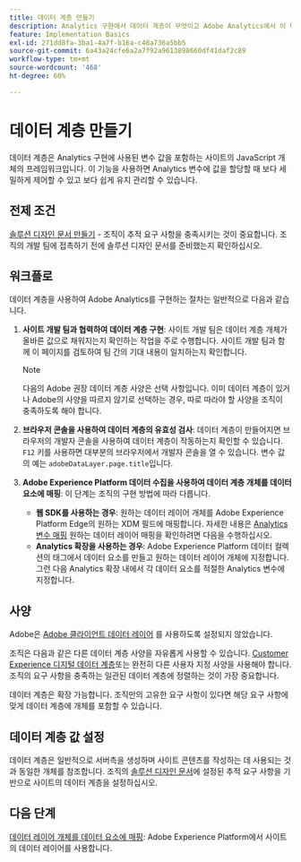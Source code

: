 ```yaml
---
title: 데이터 계층 만들기
description: Analytics 구현에서 데이터 계층이 무엇이고 Adobe Analytics에서 이 데이터 계층을 사용하여 변수를 매핑하는 방법을 알아봅니다.
feature: Implementation Basics
exl-id: 271dd8fa-3ba1-4a7f-b16a-c48a736a5bb5
source-git-commit: 6a43a24cfe6a2a7f92a9613898660df41daf2c89
workflow-type: tm+mt
source-wordcount: '468'
ht-degree: 60%

---
```


# 데이터 계층 만들기

데이터 계층은 Analytics 구현에 사용된 변수 값을 포함하는 사이트의 JavaScript 개체의 프레임워크입니다. 이 기능을 사용하면 Analytics 변수에 값을 할당할 때 보다 세밀하게 제어할 수 있고 보다 쉽게 유지 관리할 수 있습니다.

## 전제 조건

[솔루션 디자인 문서 만들기](solution-design.md) - 조직이 추적 요구 사항을 충족시키는 것이 중요합니다. 조직의 개발 팀에 접촉하기 전에 솔루션 디자인 문서를 준비했는지 확인하십시오.

## 워크플로

데이터 계층을 사용하여 Adobe Analytics를 구현하는 절차는 일반적으로 다음과 같습니다.

1. **사이트 개발 팀과 협력하여 데이터 계층 구현**: 사이트 개발 팀은 데이터 계층 개체가 올바른 값으로 채워지는지 확인하는 작업을 주로 수행합니다. 사이트 개발 팀과 함께 이 페이지를 검토하여 팀 간의 기대 내용이 일치하는지 확인합니다.

   >[!NOTE]
   >
   >다음의 Adobe 권장 데이터 계층 사양은 선택 사항입니다. 이미 데이터 계층이 있거나 Adobe의 사양을 따르지 않기로 선택하는 경우, 따로 따라야 할 사양을 조직이 충족하도록 해야 합니다.
1. **브라우저 콘솔을 사용하여 데이터 계층의 유효성 검사**: 데이터 계층이 만들어지면 브라우저의 개발자 콘솔을 사용하여 데이터 계층이 작동하는지 확인할 수 있습니다. `F12` 키를 사용하면 대부분의 브라우저에서 개발자 콘솔을 열 수 있습니다. 변수 값의 예는 `adobeDataLayer.page.title`입니다.
1. **Adobe Experience Platform 데이터 수집을 사용하여 데이터 계층 개체를 데이터 요소에 매핑**: 이 단계는 조직의 구현 방법에 따라 다릅니다.
   * **웹 SDK를 사용하는 경우**: 원하는 데이터 레이어 개체를 Adobe Experience Platform Edge의 원하는 XDM 필드에 매핑합니다. 자세한 내용은 [Analytics 변수 매핑](../aep-edge/variable-mapping.md) 원하는 데이터 레이어 매핑을 확인하려면 다음을 수행하십시오.
   * **Analytics 확장을 사용하는 경우**: Adobe Experience Platform 데이터 컬렉션의 태그에서 데이터 요소를 만들고 원하는 데이터 레이어 개체에 지정합니다. 그런 다음 Analytics 확장 내에서 각 데이터 요소를 적절한 Analytics 변수에 지정합니다.

## 사양

Adobe은 [Adobe 클라이언트 데이터 레이어](https://github.com/adobe/adobe-client-data-layer/wiki) 를 사용하도록 설정되지 않았습니다.

조직은 다음과 같은 다른 데이터 계층 사양을 자유롭게 사용할 수 있습니다. [Customer Experience 디지털 데이터 계층](https://www.w3.org/2013/12/ceddl-201312.pdf)또는 완전히 다른 사용자 지정 사양을 사용해야 합니다. 조직의 요구 사항을 충족하는 일관된 데이터 계층에 정렬하는 것이 가장 중요합니다.

데이터 계층은 확장 가능합니다. 조직만의 고유한 요구 사항이 있다면 해당 요구 사항에 맞게 데이터 계층에 개체를 포함할 수 있습니다.

## 데이터 계층 값 설정

데이터 계층은 일반적으로 서버측을 생성하며 사이트 콘텐츠를 작성하는 데 사용되는 것과 동일한 개체를 참조합니다. 조직의 [솔루션 디자인 문서](solution-design.md)에 설정된 추적 요구 사항을 기반으로 사이트의 데이터 계층을 설정하십시오.

## 다음 단계

[데이터 레이어 개체를 데이터 요소에 매핑](../launch/layer-to-elements.md): Adobe Experience Platform에서 사이트의 데이터 레이어를 사용합니다.
